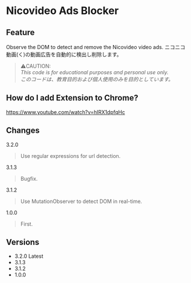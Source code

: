 # Nicovideo Ads Blocker

## Feature
Observe the DOM to detect and remove the Nicovideo video ads.
ニコニコ動画(く)の動画広告を自動的に検出し削除します。


> ⚠️CAUTION:  
>*This code is for educational purposes and personal use only.*  
>*このコードは、教育目的および個人使用のみを目的としています。*
  


## How do I add Extension to Chrome?
https://www.youtube.com/watch?v=hIRX1dpfqHc


## Changes
3.2.0 
> Use regular expressions for url detection.

3.1.3
> Bugfix.

3.1.2
> Use MutationObserver to detect DOM in real-time.

1.0.0
> First.

  
## Versions
* 3.2.0 Latest
* 3.1.3
* 3.1.2 
* 1.0.0